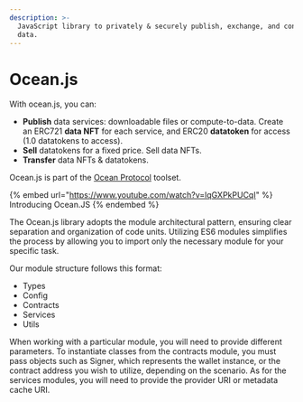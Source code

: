 ```yaml
---
description: >-
  JavaScript library to privately & securely publish, exchange, and consume
  data.
---
```


# Ocean.js

With ocean.js, you can:

* **Publish** data services: downloadable files or compute-to-data. Create an ERC721 **data NFT** for each service, and ERC20 **datatoken** for access (1.0 datatokens to access).
* **Sell** datatokens for a fixed price. Sell data NFTs.
* **Transfer** data NFTs & datatokens.

Ocean.js is part of the [Ocean Protocol](https://oceanprotocol.com) toolset.

{% embed url="https://www.youtube.com/watch?v=lqGXPkPUCqI" %}
Introducing Ocean.JS
{% endembed %}

The Ocean.js library adopts the module architectural pattern, ensuring clear separation and organization of code units. Utilizing ES6 modules simplifies the process by allowing you to import only the necessary module for your specific task.

Our module structure follows this format:

* Types
* Config
* Contracts
* Services
* Utils

When working with a particular module, you will need to provide different parameters. To instantiate classes from the contracts module, you must pass objects such as Signer, which represents the wallet instance, or the contract address you wish to utilize, depending on the scenario. As for the services modules, you will need to provide the provider URI or metadata cache URI.
